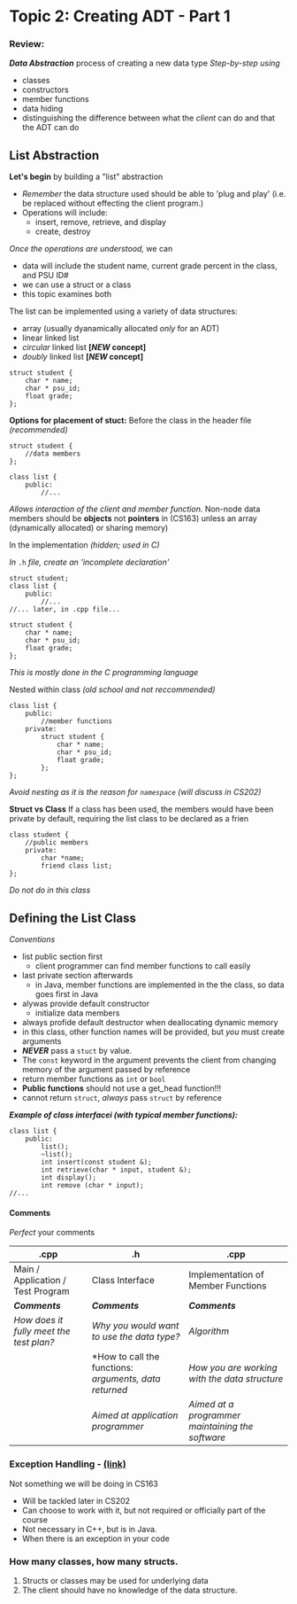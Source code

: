 Topic 2: Creating ADT  - Part 1
==============================

### Review:
***Data Abstraction*** process of creating a new data type
*Step-by-step using*
+ classes
+ constructors
+ member functions
+ data hiding
+ distinguishing the difference between what the *client* can do and that the ADT can do

List Abstraction
----------------

**Let's begin** by building a "list" abstraction
+ *Remember* the data structure used should be able to 'plug and play' (i.e. be replaced without effecting the client program.)
+ Operations will include:
  - insert, remove, retrieve, and display
  - create, destroy

*Once the operations are understood,* we can
+ data will include the student name, current grade percent in the class, and PSU ID#
+ we can use a struct or a class
+ this topic examines both

The list can be implemented using a variety of data structures:
+ array (usually dyanamically allocated *only* for an ADT)
+ linear linked list
+ *circular* linked list **[*NEW* concept]**
+ *doubly* linked list **[*NEW* concept]**

```
struct student {
	char * name;
	char * psu_id;
	float grade;
};
```
**Options for placement of stuct:**
Before the class in the header file *(recommended)*
```
struct student {
	//data members
};

class list {
	public:
		//...
```

*Allows interaction of the client and member function.*
Non-node data members should be **objects** not **pointers** in (CS163) unless an array (dynamically allocated) or sharing memory) 

In the implementation *(hidden; used in C)*

*In* `.h` *file, create an 'incomplete declaration'*

```
struct student;
class list {
	public:
		//...
//... later, in .cpp file...

struct student {
	char * name;
	char * psu_id;
	float grade;
};
```
*This is mostly done in the C programming language*


Nested within class *(old school and not reccommended)*

```
class list {
	public:
		//member functions
	private:
		struct student {
			char * name;
			char * psu_id;
			float grade;
		};
};
```
*Avoid nesting as it is the reason for `namespace` (will discuss in CS202)*

**Struct vs Class**
If a class has been used, the members would have been private by default, requiring the list class to be declared as a frien

```
class student {
 	//public members
	private:
		char *name;
		friend class list;
};
```
*Do not do in this class*

Defining the List Class
-----------------------
*Conventions*
+ list public section first
   - client programmer can find member functions to call easily
+ last private section afterwards
   - in Java, member functions are implemented in the the class, so data goes first in Java
+ alywas provide default constructor 
   - initialize data members
+ always profide default destructor when deallocating dynamic memory
+ in this class, other function names will be provided, but *you* must create arguments
+ ***NEVER*** pass a `stuct` by value.
+ The `const` keyword in the argument prevents the client from changing memory of the argument passed by reference
+ return member functions as `int` or `bool`
+ **Public functions** should not use a get_head function!!!
+ cannot return `struct`, *always* pass `struct` by reference

***Example of class interfacei (with typical member functions):***
```
class list {
	public:
		list();
		~list();
		int insert(const student &);
		int retrieve(char * input, student &);
		int display();
		int remove (char * input);
//...
```
#### Comments ####
*Perfect* your comments

|                  .cpp                   |                           .h                            |                       .cpp                       |
|-----------------------------------------|---------------------------------------------------------|--------------------------------------------------|
|   Main / Application / Test Program     |     Class Interface                                     |           Implementation of Member Functions     |
|   ***Comments***                        |       ***Comments***                                    |                    ***Comments***                |
| *How does it fully meet the test plan?* | *Why you would want to use the data type?*              |                    *Algorithm*                   |
|                                         |  *How to call the functions: *arguments, data returned* |   *How you are working with the data structure*  |
|                                         | *Aimed at application programmer*                       | *Aimed at a programmer maintaining the software* |









### Exception Handling - [(link)][1]
Not something we will be doing in CS163
+ Will be tackled later in CS202
+ Can choose to work with it, but not required or officially part of the course
+ Not necessary in C++, but is in Java.
+ When there is an exception in your code

### How many classes, how many structs.
1. Structs or classes may be used for underlying data
2. The client should have no knowledge of the data structure.

[1]: https://www.cs.pdx.edu/~karlaf "Karla Fant's PSU Website"


